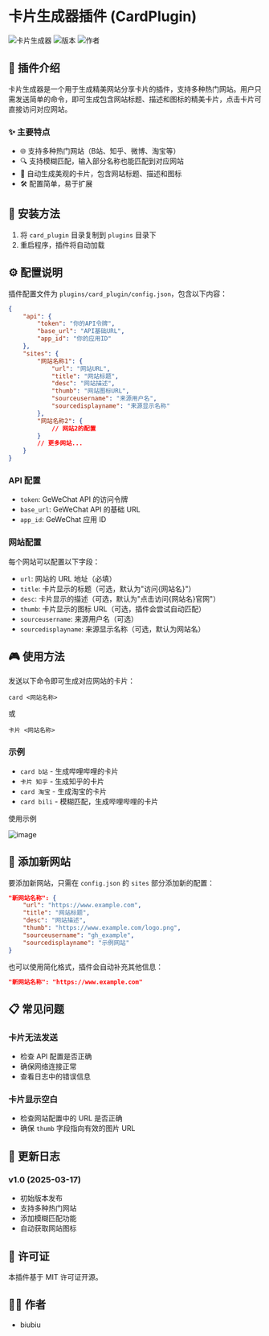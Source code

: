 # 卡片生成器插件 (CardPlugin)

![卡片生成器](https://img.shields.io/badge/插件-卡片生成器-brightgreen)
![版本](https://img.shields.io/badge/版本-1.0-blue)
![作者](https://img.shields.io/badge/作者-biubiu-orange)

## 📝 插件介绍

卡片生成器是一个用于生成精美网站分享卡片的插件，支持多种热门网站。用户只需发送简单的命令，即可生成包含网站标题、描述和图标的精美卡片，点击卡片可直接访问对应网站。

### ✨ 主要特点

- 🌐 支持多种热门网站（B站、知乎、微博、淘宝等）
- 🔍 支持模糊匹配，输入部分名称也能匹配到对应网站
- 🎨 自动生成美观的卡片，包含网站标题、描述和图标
- 🛠️ 配置简单，易于扩展

## 🚀 安装方法

1. 将 `card_plugin` 目录复制到 `plugins` 目录下
2. 重启程序，插件将自动加载

## ⚙️ 配置说明

插件配置文件为 `plugins/card_plugin/config.json`，包含以下内容：

```json
{
    "api": {
        "token": "你的API令牌",
        "base_url": "API基础URL",
        "app_id": "你的应用ID"
    },
    "sites": {
        "网站名称1": {
            "url": "网站URL",
            "title": "网站标题",
            "desc": "网站描述",
            "thumb": "网站图标URL",
            "sourceusername": "来源用户名",
            "sourcedisplayname": "来源显示名称"
        },
        "网站名称2": {
            // 网站2的配置
        }
        // 更多网站...
    }
}
```

### API 配置

- `token`: GeWeChat API 的访问令牌
- `base_url`: GeWeChat API 的基础 URL
- `app_id`: GeWeChat 应用 ID

### 网站配置

每个网站可以配置以下字段：

- `url`: 网站的 URL 地址（必填）
- `title`: 卡片显示的标题（可选，默认为"访问{网站名}"）
- `desc`: 卡片显示的描述（可选，默认为"点击访问{网站名}官网"）
- `thumb`: 卡片显示的图标 URL（可选，插件会尝试自动匹配）
- `sourceusername`: 来源用户名（可选）
- `sourcedisplayname`: 来源显示名称（可选，默认为网站名）

## 🎮 使用方法

发送以下命令即可生成对应网站的卡片：

```
card <网站名称>
```

或

```
卡片 <网站名称>
```

### 示例

- `card b站` - 生成哔哩哔哩的卡片
- `卡片 知乎` - 生成知乎的卡片
- `card 淘宝` - 生成淘宝的卡片
- `card bili` - 模糊匹配，生成哔哩哔哩的卡片

使用示例

![image](https://github.com/user-attachments/assets/8eb9ab36-fe7b-438e-b9eb-bb4ea519b3d0)


## 🔧 添加新网站

要添加新网站，只需在 `config.json` 的 `sites` 部分添加新的配置：

```json
"新网站名称": {
    "url": "https://www.example.com",
    "title": "网站标题",
    "desc": "网站描述",
    "thumb": "https://www.example.com/logo.png",
    "sourceusername": "gh_example",
    "sourcedisplayname": "示例网站"
}
```

也可以使用简化格式，插件会自动补充其他信息：

```json
"新网站名称": "https://www.example.com"
```

## 📋 常见问题

### 卡片无法发送

- 检查 API 配置是否正确
- 确保网络连接正常
- 查看日志中的错误信息

### 卡片显示空白

- 检查网站配置中的 URL 是否正确
- 确保 `thumb` 字段指向有效的图片 URL

## 📄 更新日志

### v1.0 (2025-03-17)

- 初始版本发布
- 支持多种热门网站
- 添加模糊匹配功能
- 自动获取网站图标

## 📝 许可证

本插件基于 MIT 许可证开源。

## 👨‍💻 作者

- biubiu 
